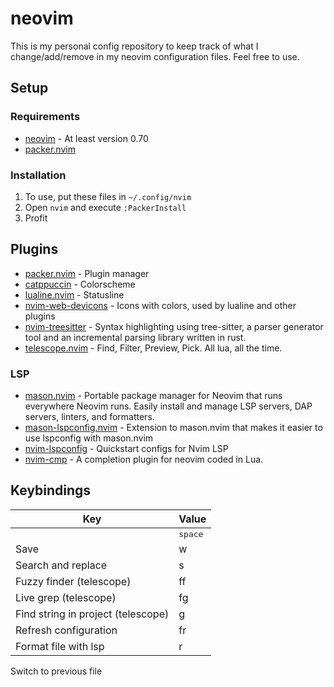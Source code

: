 # neovim

This is my personal config repository to keep track of what I change/add/remove in my neovim configuration files.
Feel free to use.

## Setup

### Requirements
* [neovim](https://neovim.io) - At least version 0.70
* [packer.nvim](https://github.com/wbthomason/packer.nvim)

### Installation

1. To use, put these files in `~/.config/nvim`
2. Open `nvim` and execute `:PackerInstall`
3. Profit

## Plugins

* [packer.nvim](https://github.com/wbthomason/packer.nvim) - Plugin manager
* [catppuccin](https://github.com/catppuccin/nvim) - Colorscheme
* [lualine.nvim](https://github.com/nvim-lualine/lualine.nvim) - Statusline
* [nvim-web-devicons](https://github.com/kyazdani42/nvim-web-devicons) - Icons with colors, used by lualine and other plugins
* [nvim-treesitter](https://github.com/nvim-treesitter/nvim-treesitter) - Syntax highlighting using tree-sitter, a parser generator tool and an incremental parsing library written in rust.
* [telescope.nvim](https://github.com/nvim-telescope/telescope.nvim) - Find, Filter, Preview, Pick. All lua, all the time.

### LSP

* [mason.nvim](https://github.com/williamboman/mason.nvim) - Portable package manager for Neovim that runs everywhere Neovim runs. Easily install and manage LSP servers, DAP servers, linters, and formatters.
* [mason-lspconfig.nvim](https://github.com/williamboman/mason-lspconfig.nvim) - Extension to mason.nvim that makes it easier to use lspconfig with mason.nvim
* [nvim-lspconfig](https://github.com/neovim/nvim-lspconfig) - Quickstart configs for Nvim LSP
* [nvim-cmp](https://github.com/hrsh7th/nvim-cmp) - A completion plugin for neovim coded in Lua.

## Keybindings

Key | Value
---|---
<Leader> | <kbd>space</kbd>
Save | <Leader>w
Search and replace | <Leader>s
Fuzzy finder (telescope) | <Leader>ff
Live grep (telescope) | <Leader>fg
Find string in project (telescope) | <Leader>g
Refresh configuration | <Leader>fr
Format file with lsp | <Leader>r
Switch to previous file <Leader><Leader>
